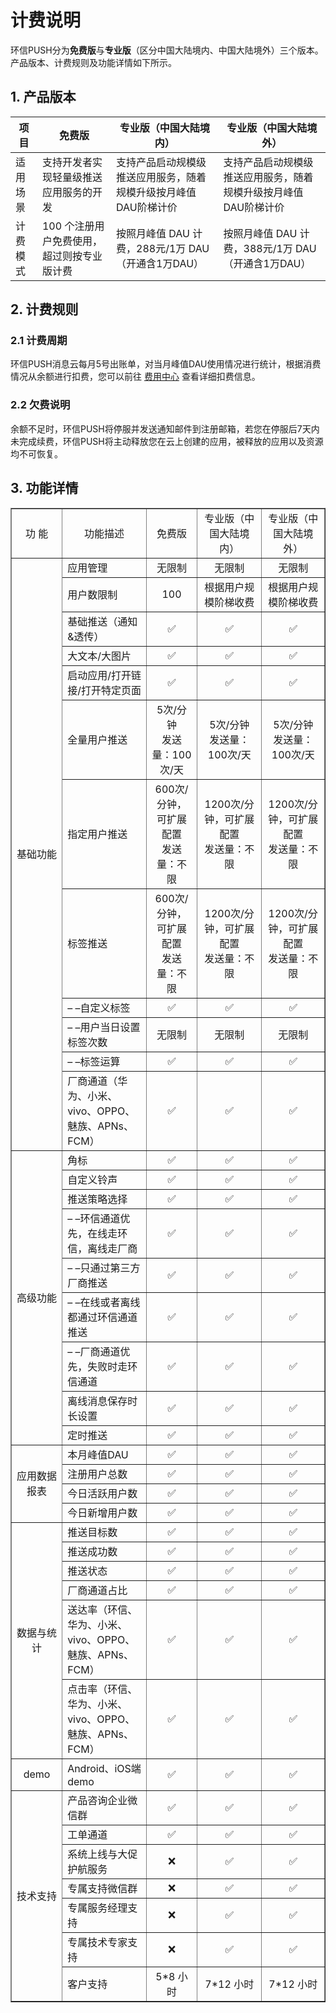 # 计费说明

环信PUSH分为**免费版**与**专业版**（区分中国大陆境内、中国大陆境外）三个版本。产品版本、计费规则及功能详情如下所示。

## 1. 产品版本

| 项目    | 免费版    | 专业版（中国大陆境内）     | 专业版（中国大陆境外）                                       |
| -------- | ---------- | ---------- | ----------------------- |
| 适用场景 | 支持开发者实现轻量级推送应用服务的开发   | 支持产品启动规模级推送应用服务，随着规模升级按月峰值DAU阶梯计价 | 支持产品启动规模级推送应用服务，随着规模升级按月峰值DAU阶梯计价 |
| 计费模式 | 100 个注册用户免费使用，超过则按专业版计费 | 按照月峰值 DAU 计费，288元/1万 DAU（开通含1万DAU）           | 按照月峰值 DAU 计费，388元/1万 DAU（开通含1万DAU）  |

## 2. 计费规则

### 2.1 计费周期

环信PUSH消息云每月5号出账单，对当月峰值DAU使用情况进行统计，根据消费情况从余额进行扣费，您可以前往 [费用中心](https://console.easemob.com/costMoneyCenter) 查看详细扣费信息。

### 2.2 欠费说明

余额不足时，环信PUSH将停服并发送通知邮件到注册邮箱，若您在停服后7天内未完成续费，环信PUSH将主动释放您在云上创建的应用，被释放的应用以及资源均不可恢复。

## 3. 功能详情

<table width="936" border="1">
  <tbody>
    <tr>
      <td width="121" style="text-align: center">功 能</td>
      <td width="231" style="text-align: center">功能描述</td>
      <td width="149" style="text-align: center">免费版</td>
      <td width="206" style="text-align: center">专业版（中国大陆境内）</td>
      <td width="195" style="text-align: center">专业版（中国大陆境外）</td>
    </tr>
    <tr>
      <td rowspan="12" style="text-align: center">基础功能</td>
      <td style="text-align: left">应用管理</td>
      <td style="text-align: center">无限制</td>
      <td style="text-align: center">无限制</td>
      <td style="text-align: center">无限制</td>
    </tr>
    <tr>
      <td style="text-align: left">用户数限制</td>
      <td style="text-align: center">100</td>
      <td style="text-align: center">根据用户规模阶梯收费</td>
      <td style="text-align: center">根据用户规模阶梯收费</td>
    </tr>
    <tr>
      <td style="text-align: left">基础推送（通知&amp;透传）</td>
      <td style="text-align: center">✅</td>
      <td style="text-align: center">✅</td>
      <td style="text-align: center">✅</td>
    </tr>
    <tr>
      <td style="text-align: left">大文本/大图片</td>
      <td style="text-align: center">✅</td>
      <td style="text-align: center">✅</td>
      <td style="text-align: center">✅</td>
    </tr>
    <tr>
      <td style="text-align: left">启动应用/打开链接/打开特定页面</td>
      <td style="text-align: center">✅</td>
      <td style="text-align: center">✅</td>
      <td style="text-align: center">✅</td>
    </tr>
    <tr>
      <td style="text-align: left">全量用户推送</td>
      <td style="text-align: center">5次/分钟<br>
      发送量：100次/天</td>
      <td style="text-align: center">5次/分钟<br>
      发送量：100次/天</td>
      <td style="text-align: center">5次/分钟<br>
      发送量：100次/天</td>
    </tr>
    <tr>
      <td style="text-align: left">指定用户推送</td>
      <td style="text-align: center">600次/分钟，可扩展配置<br>
      发送量：不限</td>
      <td style="text-align: center">1200次/分钟，可扩展配置<br>
      发送量：不限</td>
      <td style="text-align: center">1200次/分钟，可扩展配置<br>
      发送量：不限</td>
    </tr>
    <tr>
      <td style="text-align: left">标签推送</td>
      <td style="text-align: center">600次/分钟，可扩展配置<br>
      发送量：不限</td>
      <td style="text-align: center">1200次/分钟，可扩展配置<br>
      发送量：不限</td>
      <td style="text-align: center">1200次/分钟，可扩展配置<br>
      发送量：不限</td>
    </tr>
    <tr>
      <td style="text-align: left">– –自定义标签</td>
      <td style="text-align: center">✅</td>
      <td style="text-align: center">✅</td>
      <td style="text-align: center">✅</td>
    </tr>
    <tr>
      <td style="text-align: left">– –用户当日设置标签次数</td>
      <td style="text-align: center">无限制</td>
      <td style="text-align: center">无限制</td>
      <td style="text-align: center">无限制</td>
    </tr>
    <tr>
      <td style="text-align: left">– –标签运算</td>
      <td style="text-align: center">✅</td>
      <td style="text-align: center">✅</td>
      <td style="text-align: center">✅</td>
    </tr>
    <tr>
      <td style="text-align: left">厂商通道（华为、小米、vivo、OPPO、魅族、APNs、FCM）</td>
      <td style="text-align: center">✅</td>
      <td style="text-align: center">✅</td>
      <td style="text-align: center">✅</td>
    </tr>
    <tr>
      <td rowspan="9" style="text-align: center">高级功能</td>
      <td style="text-align: left">角标</td>
      <td style="text-align: center">✅</td>
      <td style="text-align: center">✅</td>
      <td style="text-align: center">✅</td>
    </tr>
    <tr>
      <td style="text-align: left">自定义铃声</td>
      <td style="text-align: center">✅</td>
      <td style="text-align: center">✅</td>
      <td style="text-align: center">✅</td>
    </tr>
    <tr>
      <td style="text-align: left">推送策略选择</td>
      <td style="text-align: center">✅</td>
      <td style="text-align: center">✅</td>
      <td style="text-align: center">✅</td>
    </tr>
    <tr>
      <td style="text-align: left">– –环信通道优先，在线走环信，离线走厂商</td>
      <td style="text-align: center">✅</td>
      <td style="text-align: center">✅</td>
      <td style="text-align: center">✅</td>
    </tr>
    <tr>
      <td style="text-align: left">– –只通过第三方厂商推送</td>
      <td style="text-align: center">✅</td>
      <td style="text-align: center">✅</td>
      <td style="text-align: center">✅</td>
    </tr>
    <tr>
      <td style="text-align: left">– –在线或者离线都通过环信通道推送</td>
      <td style="text-align: center">✅</td>
      <td style="text-align: center">✅</td>
      <td style="text-align: center">✅</td>
    </tr>
    <tr>
      <td style="text-align: left">– –厂商通道优先，失败时走环信通道</td>
      <td style="text-align: center">✅</td>
      <td style="text-align: center">✅</td>
      <td style="text-align: center">✅</td>
    </tr>
    <tr>
      <td style="text-align: left">离线消息保存时长设置</td>
      <td style="text-align: center">✅</td>
      <td style="text-align: center">✅</td>
      <td style="text-align: center">✅</td>
    </tr>
    <tr>
      <td style="text-align: left">定时推送</td>
      <td style="text-align: center">✅</td>
      <td style="text-align: center">✅</td>
      <td style="text-align: center">✅</td>
    </tr>
    <tr>
      <td rowspan="4" style="text-align: center">应用数据报表</td>
      <td style="text-align: left">本月峰值DAU</td>
      <td style="text-align: center">✅</td>
      <td style="text-align: center">✅</td>
      <td style="text-align: center">✅</td>
    </tr>
    <tr>
      <td style="text-align: left">注册用户总数</td>
      <td style="text-align: center">✅</td>
      <td style="text-align: center">✅</td>
      <td style="text-align: center">✅</td>
    </tr>
    <tr>
      <td style="text-align: left">今日活跃用户数</td>
      <td style="text-align: center">✅</td>
      <td style="text-align: center">✅</td>
      <td style="text-align: center">✅</td>
    </tr>
    <tr>
      <td style="text-align: left">今日新增用户数</td>
      <td style="text-align: center">✅</td>
      <td style="text-align: center">✅</td>
      <td style="text-align: center">✅</td>
    </tr>
    <tr>
      <td rowspan="6" style="text-align: center">数据与统计</td>
      <td style="text-align: left">推送目标数</td>
      <td style="text-align: center">✅</td>
      <td style="text-align: center">✅</td>
      <td style="text-align: center">✅</td>
    </tr>
    <tr>
      <td style="text-align: left">推送成功数</td>
      <td style="text-align: center">✅</td>
      <td style="text-align: center">✅</td>
      <td style="text-align: center">✅</td>
    </tr>
    <tr>
      <td style="text-align: left">推送状态</td>
      <td style="text-align: center">✅</td>
      <td style="text-align: center">✅</td>
      <td style="text-align: center">✅</td>
    </tr>
    <tr>
      <td style="text-align: left">厂商通道占比</td>
      <td style="text-align: center">✅</td>
      <td style="text-align: center">✅</td>
      <td style="text-align: center">✅</td>
    </tr>
    <tr>
      <td style="text-align: left">送达率（环信、华为、小米、vivo、OPPO、魅族、APNs、FCM）</td>
      <td style="text-align: center">✅</td>
      <td style="text-align: center">✅</td>
      <td style="text-align: center">✅</td>
    </tr>
    <tr>
      <td style="text-align: left">点击率（环信、华为、小米、vivo、OPPO、魅族、APNs、FCM）</td>
      <td style="text-align: center">✅</td>
      <td style="text-align: center">✅</td>
      <td style="text-align: center">✅</td>
    </tr>
    <tr>
      <td style="text-align: center">demo</td>
      <td style="text-align: left">Android、iOS端demo</td>
      <td style="text-align: center">✅</td>
      <td style="text-align: center">✅</td>
      <td style="text-align: center">✅</td>
    </tr>
    <tr>
      <td rowspan="7" style="text-align: center">技术支持</td>
      <td style="text-align: left">产品咨询企业微信群</td>
      <td style="text-align: center">✅</td>
      <td style="text-align: center">✅</td>
      <td style="text-align: center">✅</td>
    </tr>
    <tr>
      <td style="text-align: left">工单通道</td>
      <td style="text-align: center">✅</td>
      <td style="text-align: center">✅</td>
      <td style="text-align: center">✅</td>
    </tr>
    <tr>
      <td style="text-align: left">系统上线与大促护航服务</td>
      <td style="text-align: center">❌</td>
      <td style="text-align: center">✅</td>
      <td style="text-align: center">✅</td>
    </tr>
    <tr>
      <td style="text-align: left">专属支持微信群</td>
      <td style="text-align: center">❌</td>
      <td style="text-align: center">✅</td>
      <td style="text-align: center">✅</td>
    </tr>
    <tr>
      <td style="text-align: left">专属服务经理支持</td>
      <td style="text-align: center">❌</td>
      <td style="text-align: center">✅</td>
      <td style="text-align: center">✅</td>
    </tr>
    <tr>
      <td style="text-align: left">专属技术专家支持</td>
      <td style="text-align: center">❌</td>
      <td style="text-align: center">✅</td>
      <td style="text-align: center">✅</td>
    </tr>
    <tr>
      <td style="text-align: left">客户支持</td>
      <td style="text-align: center">5*8 小时</td>
      <td style="text-align: center">7*12 小时</td>
      <td style="text-align: center">7*12 小时</td>
    </tr>
  </tbody>
</table>